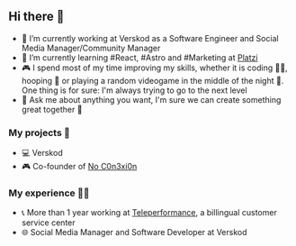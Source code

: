 ## Hi there 👋

- 🔭 I’m currently working at Verskod as a Software Engineer and Social Media Manager/Community Manager
- 🌱 I’m currently learning #React, #Astro and #Marketing at [Platzi](https://platzi.com/) 
- 🎮 I spend most of my time improving my skills, whether it is coding 🧑‍💻, hooping 🏀 or playing a random videogame in the middle of the night 🌃. One thing is for sure: I'm always trying to go to the next level
- 💬 Ask me about anything you want, I'm sure we can create something great together 💯

### My projects 🚀

- 💻 Verskod 
- 🎮 Co-founder of [No C0n3xi0n](https://x.com/NoC0n3xi0n_CR) 


### My experience 👨‍💻

- 📞 More than 1 year working at [Teleperformance](https://www.teleperformance.com/en-us/locations/mexico-site/mexico/), a billingual customer service center
- 🌐 Social Media Manager and Software Developer at Verskod
